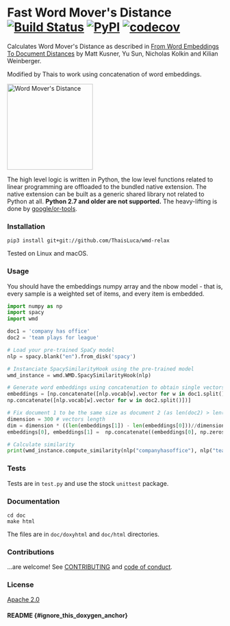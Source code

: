 Fast Word Mover's Distance [![Build Status](https://travis-ci.com/src-d/wmd-relax.svg?branch=master)](https://travis-ci.com/src-d/wmd-relax) [![PyPI](https://img.shields.io/pypi/v/wmd.svg)](https://pypi.python.org/pypi/wmd) [![codecov](https://codecov.io/github/src-d/wmd-relax/coverage.svg)](https://codecov.io/gh/src-d/wmd-relax)
==========================

Calculates Word Mover's Distance as described in
[From Word Embeddings To Document Distances](http://www.cs.cornell.edu/~kilian/papers/wmd_metric.pdf)
by Matt Kusner, Yu Sun, Nicholas Kolkin and Kilian Weinberger. 

Modified by Thais to work using concatenation of word embeddings.

<img src="doc/wmd.png" alt="Word Mover's Distance" width="200"/>

The high level logic is written in Python, the low level functions related to
linear programming are offloaded to the bundled native extension. The native
extension can be built as a generic shared library not related to Python at all.
**Python 2.7 and older are not supported.** The heavy-lifting is done by
[google/or-tools](https://github.com/google/or-tools).


### Installation

```
pip3 install git+git://github.com/ThaisLuca/wmd-relax
```
Tested on Linux and macOS.

### Usage

You should have the embeddings numpy array and the nbow model - that is,
every sample is a weighted set of items, and every item is embedded.

```python
import numpy as np
import spacy
import wmd

doc1 = 'company has office'
doc2 = 'team plays for league'

# Load your pre-trained SpaCy model
nlp = spacy.blank("en").from_disk('spacy')

# Instanciate SpacySimilarityHook using the pre-trained model
wmd_instance = wmd.WMD.SpacySimilarityHook(nlp)

# Generate word embeddings using concatenation to obtain single vectors
embeddings = [np.concatenate([nlp.vocab[w].vector for w in doc1.split()]), 
np.concatenate([nlp.vocab[w].vector for w in doc2.split()])]

# Fix document 1 to be the same size as document 2 (as len(doc2) > len(doc1)). Fill it up with zeros.
dimension = 300 # vectors length 
dim = dimension * ((len(embeddings[1]) - len(embeddings[0]))//dimension)
embeddings[0], embeddings[1] =  np.concatenate((embeddings[0], np.zeros(dim))), embeddings[1]

# Calculate similarity
print(wmd_instance.compute_similarity(nlp("companyhasoffice"), nlp("teamplaysforleague"), evec=np.array(embeddings, dtype=np.float32), single_vector=True))
```

### Tests

Tests are in `test.py` and use the stock `unittest` package.

### Documentation

```
cd doc
make html
```

The files are in `doc/doxyhtml` and `doc/html` directories.

### Contributions

...are welcome! See [CONTRIBUTING](CONTRIBUTING.md) and [code of conduct](CODE_OF_CONDUCT.md).

### License
[Apache 2.0](LICENSE.md)

#### README {#ignore_this_doxygen_anchor}
